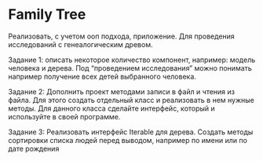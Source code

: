 # Family Tree

Реализовать, с учетом ооп подхода, приложение.
Для проведения исследований с генеалогическим древом.

Задание 1: описать некоторое количество компонент, например:
модель человека и дерева.
Под “проведением исследования” можно понимать например получение всех детей выбранного человека.

Задание 2: Дополнить проект методами записи в файл и чтения из файла. Для этого создать отдельный
класс и реализовать в нем нужные методы. Для данного класса сделайте интерфейс, который и используйте в своей программе.

Задание 3: Реализовать интерфейс Iterable для дерева.
Создать методы сортировки списка людей перед выводом, например по имени или по дате рождения 
